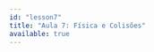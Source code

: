```yaml
---
id: "lesson7"
title: "Aula 7: Física e Colisões"
available: true
---
```


<script setup lang="ts">
import LessonRenderer from '@/components/lesson/LessonRenderer.vue';
import lessonData from './lesson7.json';
</script>

<LessonRenderer :data="lessonData" />
